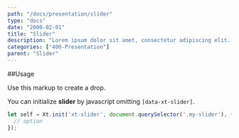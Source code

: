```yaml
---
path: "/docs/presentation/slider"
type: "docs"
date: "2000-02-01"
title: "Slider"
description: "Lorem ipsum dolor sit amet, consectetur adipiscing elit. Nunc tempus laoreet leo sit amet iaculis."
categories: ["400-Presentation"]
parent: "Slider"
---
```


##Usage

Use this markup to create a drop.

<script type="text/plain" class="language-markup">
  <div class="slider" data-xt-slider>

    <div class="slides">
      <ul class="slides_inner">

        <li class="slide">
          <div class="slide_inner">
            <!-- content -->
          </div>
        </li>

        <li class="slide">
          <div class="slide_inner">
            <!-- content -->
          </div>
        </li>

      </ul>
    </div>

    <nav class="slider_pagination">
      <button type="button" class="xt-ignore" data-xt-pag>
        <span></span>
      </button>
    </nav>

  </div>
</script>

You can initialize **slider** by javascript omitting `[data-xt-slider]`.

```jsx
let self = Xt.init('xt-slider', document.querySelector('.my-slider'), {
  // option
});
```